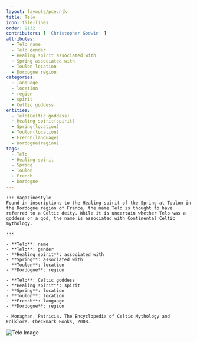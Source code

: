 ```yaml
---
layout: layouts/pce.njk
title: Telo
icon: file-lines
order: 2132
contributors: [ 'Christopher Godwin' ]
attributes:
  - Telo name
  - Telo gender
  - Healing spirit associated with
  - Spring associated with
  - Toulon location
  - Dordogne region
categories:
  - language
  - location
  - region
  - spirit
  - Celtic goddess
entities:
  - Telo(Celtic goddess)
  - Healing spirit(spirit)
  - Spring(location)
  - Toulon(location)
  - French(language)
  - Dordogne(region)
tags:
  - Telo
  - Healing spirit
  - Spring
  - Toulon
  - French
  - Dordogne
---
```

``` tab [group1:Info]
::: magazinestyle
Found in inscriptions to the Healing spirit of the Spring at Toulon in the Dordogne region of France, the name Telo is thought to have referred to a Celtic deity. While it is uncertain whether Telo was a goddess or a god, the name is associated with Continental Celtic mythology.

:::
```
``` tab [group1:Attributes]
- **Telo**: name
- **Telo**: gender
- **Healing spirit**: associated with
- **Spring**: associated with
- **Toulon**: location
- **Dordogne**: region
```
``` tab [group1:Entities]
- **Telo**: Celtic goddess
- **Healing spirit**: spirit
- **Spring**: location
- **Toulon**: location
- **French**: language
- **Dordogne**: region
```
``` tab [group1:Sources]
- Monaghan, Patricia. The Encyclopedia of Celtic Mythology and Folklore. Checkmark Books, 2008.
```
![Telo Image]([None])
